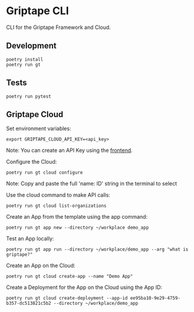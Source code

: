 # Griptape CLI

CLI for the Griptape Framework and Cloud.

## Development

```shell
poetry install
poetry run gt
```

## Tests

```shell
poetry run pytest
```

## Griptape Cloud

Set environment variables:

```shell
export GRIPTAPE_CLOUD_API_KEY=<api_key>
```

Note: You can create an API Key using the [frontend](https://cloud-staging.griptape.ai/).

Configure the Cloud:

```shell
poetry run gt cloud configure
```

Note: Copy and paste the full 'name: ID' string in the terminal to select

Use the cloud command to make API calls:

```shell
poetry run gt cloud list-organizations
```

Create an App from the template using the app command:

```shell
poetry run gt app new --directory ~/workplace demo_app
```

Test an App locally:

```shell
poetry run gt app run --directory ~/workplace/demo_app --arg "what is griptape?"
```

Create an App on the Cloud:

```shell
poetry run gt cloud create-app --name "Demo App"
```

Create a Deployment for the App on the Cloud using the App ID:

```shell
poetry run gt cloud create-deployment --app-id ee95ba10-9e29-4759-b357-dc513821c5b2 --directory ~/workplace/demo_app
```
